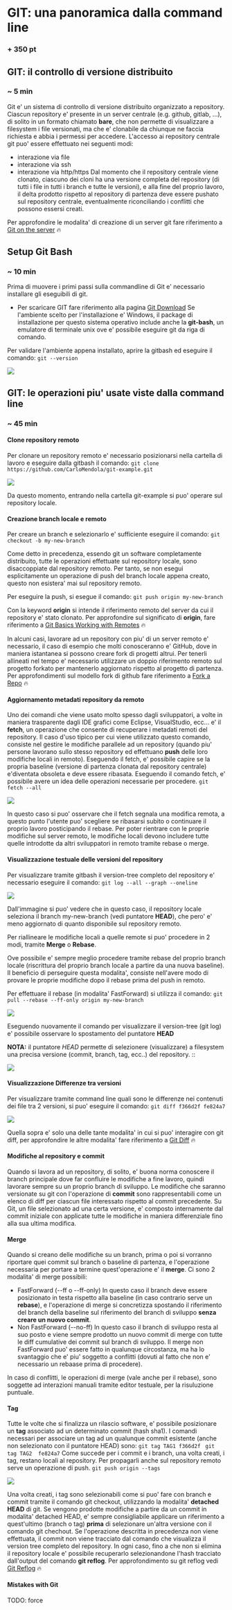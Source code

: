 # GIT: una panoramica dalla command line
### + 350 pt

## GIT: il controllo di versione distribuito
### ~ 5 min
Git e' un sistema di controllo di versione distribuito organizzato a repository.
Ciascun repository e' presente in un server centrale (e.g. github, gitlab, ...), di solito in un formato chiamato **bare**, che non permette di visualizzare a filesystem i file versionati, ma che e' clonabile da chiunque ne faccia richiesta e abbia i permessi per accedere.
L'accesso ai repository centrale git puo' essere effettuato nei seguenti modi:
- interazione via file 
- interazione via ssh
- interazione via http/https
Dal momento che il repository centrale viene clonato, ciascuno dei cloni ha una versione completa del repository (di tutti i file in tutti i branch e tutte le versioni), e alla fine del proprio lavoro, il delta prodotto rispetto al repository di partenza deve essere pushato sul repository centrale, eventualmente riconciliando i conflitti che possono essersi creati.

Per approfondire le modalita' di creazione di un server git fare riferimento a [Git on the server](Git-on-the-Server-Getting-Git-on-a-Server) :fire:

## Setup Git Bash
### ~ 10 min
Prima di muovere i primi passi sulla commandline di Git e' necessario installare gli eseguibili di git.
- Per scaricare GIT fare riferimento alla pagina [Git Download](https://git-scm.com/downloads)
Se l'ambiente scelto per l'installazione e' Windows, il package di installazione per questo sistema operativo include anche la **git-bash**, un emulatore di terminale unix ove e' possibile eseguire git da riga di comando.

Per validare l'ambiente appena installato, aprire la gitbash ed eseguire il comando:
```git --version```

![](images/git-version.png)

## GIT: le operazioni piu' usate viste dalla command line
### ~ 45 min

#### Clone repository remoto
Per clonare un repository remoto e' necessario posizionarsi nella cartella di lavoro e eseguire dalla gitbash il comando:
``` git clone https://github.com/CarloMendola/git-example.git ```

![](images/git-clone.png)

Da questo momento, entrando nella cartella git-example si puo' operare sul repository locale.

#### Creazione branch locale e remoto
Per creare un branch e selezionarlo e' sufficiente eseguire il comando: 
``` git checkout -b my-new-branch ```

Come detto in precedenza, essendo git un software completamente distribuito, tutte le operazioni effettuate sul repository locale, sono disaccoppiate dal repository remoto.
Per tanto, se non esegui esplicitamente un operazione di push del branch locale appena creato, questo non esistera' mai sul repository remoto.

Per eseguire la push, si esegue il comando:
``` git push origin my-new-branch ```

Con la keyword **origin** si intende il riferimento remoto del server da cui il repository e' stato clonato.
Per approfondire sul significato di **origin**, fare riferimento a [Git Basics Working with Remotes](https://git-scm.com/book/en/v2/Git-Basics-Working-with-Remotes) :fire:

In alcuni casi, lavorare ad un repository con piu' di un server remoto e' necessario, il caso di esempio che molti conosceranno e' GitHub, dove in maniera istantanea si possono creare fork di progetti altrui. 
Per tenerli allineati nel tempo e' necessario utilizzare un doppio riferimento remoto sul progetto forkato per mantenerlo aggiornato rispetto al progetto di partenza. Per approfondimenti sul modello fork di github fare riferimento a [Fork a Repo](https://help.github.com/en/articles/fork-a-repo) :fire:


#### Aggiornamento metadati repository da remoto
Uno dei comandi che viene usato molto spesso dagli sviluppatori, a volte in maniera trasparente dagli IDE grafici come Eclipse, VisualStudio, ecc... e' il **fetch**, un operazione che consente di recuperare i metadati remoti del repository.
Il caso d'uso tipico per cui viene utilizzato questo comando, consiste nel gestire le modifiche parallele ad un repository (quando piu' persone lavorano sullo stesso repository ed effettuano **push** delle loro modifiche locali in remoto).
Eseguendo il fetch, e' possibile capire se la propria baseline (versione di partenza clonata dal repository centrale) e'diventata obsoleta e deve essere ribasata.
Eseguendo il comando fetch, e' possibile avere un idea delle operazioni necessarie per procedere.
``` git fetch --all ```

![](images/git-fetch-all.png)

In questo caso si puo' osservare che il fetch segnala una modifica remota, a questo punto l'utente puo' scegliere se ribasarsi subito o continuare il proprio lavoro posticipando il rebase. Per poter rientrare con le proprie modifiche sul server remoto, le modifiche locali devono includere tutte quelle introdotte da altri sviluppatori in remoto tramite rebase o merge.

#### Visualizzazione testuale delle versioni del repository
Per visualizzare tramite gitbash il version-tree completo del repository e' necessario eseguire il comando:
``` git log --all --graph --oneline ```

![](images/git-log-all1.png)

Dall'immagine si puo' vedere che in questo caso, il repository locale seleziona il branch my-new-branch (vedi puntatore **HEAD**), che pero' e' meno aggiornato di quanto disponibile sul repository remoto.

Per riallineare le modifiche locali a quelle remote si puo' procedere in 2 modi, tramite **Merge** o **Rebase**.

Ove possibile e' sempre meglio procedere tramite rebase del proprio branch locale (riscrittura del proprio branch locale a partire da una nuova baseline). Il beneficio di perseguire questa modalita', consiste nell'avere modo di provare le proprie modifiche dopo il rebase prima del push in remoto.

Per effettuare il rebase (in modalita' FastForward) si utilizza il comando:
``` git pull --rebase --ff-only origin my-new-branch ```

![](images/git-pull-rebase-ff.png)

Eseguendo nuovamente il comando per visualizzare il version-tree (git log) e' possibile osservare lo spostamento del puntatore **HEAD**

**NOTA:** il puntatore *HEAD* permette di selezionere (visualizzare) a filesystem una precisa versione (commit, branch, tag, ecc..) del repository. ::

![](images/git-log-all2.png)

#### Visualizzazione Differenze tra versioni
Per visualizzare tramite command line quali sono le differenze nei contenuti dei file tra 2 versioni, si puo' eseguire il comando:
``` git diff f366d2f fe824a7 ```

![](images/git-diff1.png)

Quella sopra e' solo una delle tante modalita' in cui si puo' interagire con git diff, per approfondire le altre modalita' fare riferimento a [Git Diff](https://git-scm.com/docs/git-diff) :fire:

#### Modifiche al repository e commit
Quando si lavora ad un repository, di solito, e' buona norma conoscere il branch principale dove far confluire le modifiche a fine lavoro, quindi lavorare sempre su un proprio branch di sviluppo.
Le modifiche che saranno versionate su git con l'operazione di **commit** sono rappresentabili come un elenco di diff per ciascun file interessato rispetto al commit precedente.
Su Git, un file selezionato ad una certa versione, e' composto internamente dal commit iniziale con applicate tutte le modifiche in maniera differenziale fino alla sua ultima modifica.
#### Merge 
Quando si creano delle modifiche su un branch, prima o poi si vorranno riportare quei commit sul branch o baseline di partenza, e l'operazione necessaria per portare a termine quest'operazione e' il **merge**.
Ci sono 2 modalita' di merge possibili:
- FastForward (--ff o --ff-only)
    In questo caso il branch deve essere posizionato in testa rispetto alla baseline (in caso contrario serve un **rebase**), e l'operazione di merge si concretizza spostando il riferimento del branch della baseline sul riferimento del branch di sviluppo **senza creare un nuovo commit**.
- Non FastForward (--no-ff)
    In questo caso il branch di sviluppo resta al suo posto e viene sempre prodotto un nuovo commit di merge con tutte le diff cumulative dei commit sul branch di sviluppo.
    Il merge non FastForward puo' essere fatto in qualunque circostanza, ma ha lo svantaggio che e' piu' soggetto a conflitti (dovuti al fatto che non e' necessario un rebaase prima di procedere).

In caso di conflitti, le operazioni di merge (vale anche per il rebase), sono soggette ad interazioni manuali tramite editor testuale, per la risuluzione puntuale.

#### Tag
Tutte le volte che si finalizza un rilascio software, e' possibile posizionare un **tag** associato ad un determinato commit (hash sha1).
I comandi necessari per associare un tag ad un qualunque commit esistente (anche non selezionato con il puntatore HEAD) sono:
``` git tag TAG1 f366d2f  ```
``` git tag TAG2  fe824a7 ```
Come succede per i commit e i branch, una volta creati, i tag, restano locali al repository.
Per propagarli anche sul repository remoto serve un operazione di push.
``` git push origin --tags ```

![](images/git-tag-push1.png)

Una volta creati, i tag sono selezionabili come si puo' fare con branch e commit tramite il comando git checkout, utilizzando la modalita' **detached HEAD** di git. 
Se vengono prodotte modifiche a partire da un commit in modalita' detached HEAD, e' sempre consigliabile applicare un riferimento a quest'ultimo (branch o tag) **prima** di selezionare un'altra versione con il comando git chechout. Se l'operazione descritta in precedenza non viene effettuata, il commit non viene tracciato dal comando che visualizza il version tree completo del repository. In ogni caso, fino a che non si elimina il repository locale e' possibile recuperarlo selezionandone l'hash tracciato dall'output del comando **git reflog**. 
Per approfondimento su git reflog vedi [Git Reflog](https://git-scm.com/docs/git-reflog) :fire:

#### Mistakes with Git
TODO: force